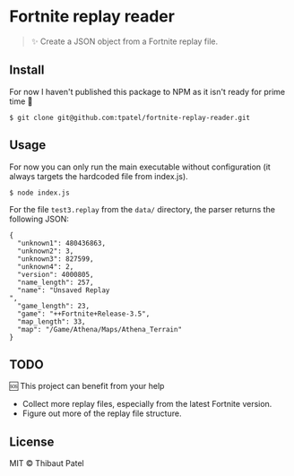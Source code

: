 # Fortnite replay reader

> ✨ Create a JSON object from a Fortnite replay file.

## Install

For now I haven't published this package to NPM as it isn't ready for prime time 🙉

```
$ git clone git@github.com:tpatel/fortnite-replay-reader.git
```

## Usage

For now you can only run the main executable without configuration (it always targets the hardcoded file from index.js).

```
$ node index.js
```

For the file `test3.replay` from the `data/` directory, the parser returns the following JSON:

```
{
  "unknown1": 480436863,
  "unknown2": 3,
  "unknown3": 827599,
  "unknown4": 2,
  "version": 4000805,
  "name_length": 257,
  "name": "Unsaved Replay                                                                                                                                                                                                                                                  ",
  "game_length": 23,
  "game": "++Fortnite+Release-3.5",
  "map_length": 33,
  "map": "/Game/Athena/Maps/Athena_Terrain"
}
```

## TODO

🆘 This project can benefit from your help

- Collect more replay files, especially from the latest Fortnite version.
- Figure out more of the replay file structure.

## License

MIT © Thibaut Patel
